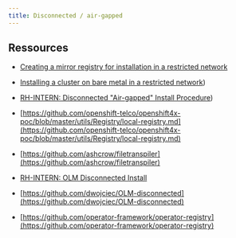 ```yaml
---
title: Disconnected / air-gapped
--- 
```

## Ressources

* [Creating a mirror registry for installation in a restricted network](https://docs.openshift.com/container-platform/4.2/installing/installing_restricted_networks/installing-restricted-networks-preparations.html)
* [Installing a cluster on bare metal in a restricted network](https://docs.openshift.com/container-platform/4.2/installing/installing_restricted_networks/installing-restricted-networks-bare-metal.html)\)

* [RH-INTERN: Disconnected "Air-gapped" Install Procedure](https://docs.google.com/document/d/10Wu-HRiQEZSdzroXeJKXyjcjcgBHUk3JRBNIpHlEd1A/edit#)\)

* [https://github.com/openshift-telco/openshift4x-poc/blob/master/utils/Registry/local-registry.md](https://github.com/openshift-telco/openshift4x-poc/blob/master/utils/Registry/local-registry.md) 
* [https://github.com/ashcrow/filetranspiler](https://github.com/ashcrow/filetranspiler)
* [RH-INTERN: OLM Disconnected Install](https://docs.google.com/document/d/1qTxpu_lyNxAH6Xbrqpk3bAj9WtwNH34f16JN4IxzOvg/edit#heading=h.de2g76xqzjd3)
* [https://github.com/dwojciec/OLM-disconnected](https://github.com/dwojciec/OLM-disconnected)
* [https://github.com/operator-framework/operator-registry](https://github.com/operator-framework/operator-registry)

